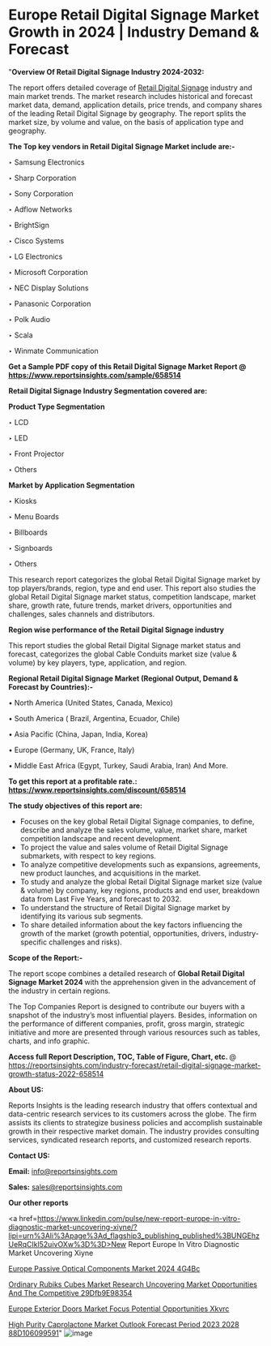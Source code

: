 # Europe Retail Digital Signage Market Growth in 2024 | Industry Demand & Forecast

"<strong>Overview Of Retail Digital Signage Industry 2024-2032:</strong>

The report offers detailed coverage of <a href=https://www.reportsinsights.com/sample/658514>Retail Digital Signage</a> industry and main market trends. The market research includes historical and forecast market data, demand, application details, price trends, and company shares of the leading Retail Digital Signage by geography. The report splits the market size, by volume and value, on the basis of application type and geography.

<strong>The Top key vendors in Retail Digital Signage Market include are:- </strong>

‣ Samsung Electronics

‣ Sharp Corporation

‣ Sony Corporation

‣ Adflow Networks

‣ BrightSign

‣ Cisco Systems

‣ LG Electronics

‣ Microsoft Corporation

‣ NEC Display Solutions

‣ Panasonic Corporation

‣ Polk Audio

‣ Scala

‣ Winmate Communication

<strong>Get a Sample PDF copy of this Retail Digital Signage Market Report </strong><strong>@ <a href=https://www.reportsinsights.com/sample/658514 style=color:#0000ff;>https://www.reportsinsights.com/sample/658514</a> </strong>

<strong>Retail Digital Signage Industry Segmentation covered are:</strong>

<strong>Product Type Segmentation</strong>

‣ LCD

‣ LED

‣ Front Projector

‣ Others

<strong>Market by Application Segmentation</strong>

‣ Kiosks

‣ Menu Boards

‣ Billboards

‣ Signboards

‣ Others

This research report categorizes the global Retail Digital Signage market by top players/brands, region, type and end user. This report also studies the global Retail Digital Signage market status, competition landscape, market share, growth rate, future trends, market drivers, opportunities and challenges, sales channels and distributors.

<strong>Region wise performance of the Retail Digital Signage industry</strong><strong> </strong>

This report studies the global Retail Digital Signage market status and forecast, categorizes the global Cable Conduits market size (value &amp; volume) by key players, type, application, and region. 

<strong>Regional Retail Digital Signage Market (Regional Output, Demand &amp; Forecast by Countries):-</strong>

• North America (United States, Canada, Mexico)

• South America ( Brazil, Argentina, Ecuador, Chile)

• Asia Pacific (China, Japan, India, Korea)

• Europe (Germany, UK, France, Italy)

• Middle East Africa (Egypt, Turkey, Saudi Arabia, Iran) And More.

<strong>To get this report at a profitable rate.: <a href=https://www.reportsinsights.com/discount/658514 style=color:#0000ff;>https://www.reportsinsights.com/discount/658514</a></strong>

<strong>The study objectives of this report are:</strong>
<ul>
  <li>Focuses on the key global Retail Digital Signage companies, to define, describe and analyze the sales volume, value, market share, market competition landscape and recent development.</li>
  <li>To project the value and sales volume of Retail Digital Signage submarkets, with respect to key regions.</li>
  <li>To analyze competitive developments such as expansions, agreements, new product launches, and acquisitions in the market.</li>
  <li>To study and analyze the global Retail Digital Signage market size (value &amp; volume) by company, key regions, products and end user, breakdown data from Last Five Years, and forecast to 2032.</li>
  <li>To understand the structure of Retail Digital Signage market by identifying its various sub segments.</li>
  <li>To share detailed information about the key factors influencing the growth of the market (growth potential, opportunities, drivers, industry-specific challenges and risks).</li>
</ul>
<strong>Scope of the Report:-</strong><strong> </strong>

The report scope combines a detailed research of <strong>Global Retail Digital Signage Market 2024 </strong>with the apprehension given in the advancement of the industry in certain regions.

The Top Companies Report is designed to contribute our buyers with a snapshot of the industry’s most influential players. Besides, information on the performance of different companies, profit, gross margin, strategic initiative and more are presented through various resources such as tables, charts, and info graphic.

<strong>Access full Report Description, TOC, Table of Figure, Chart, etc. </strong>@   <a href=https://reportsinsights.com/industry-forecast/retail-digital-signage-market-growth-status-2022-658514 style=color:#0000ff;>https://reportsinsights.com/industry-forecast/retail-digital-signage-market-growth-status-2022-658514</a>

<strong>About US:</strong>

Reports Insights is the leading research industry that offers contextual and data-centric research services to its customers across the globe. The firm assists its clients to strategize business policies and accomplish sustainable growth in their respective market domain. The industry provides consulting services, syndicated research reports, and customized research reports.

<strong>Contact US:</strong>

<p class=""""><b>Email:</b> <a href=mailto:info@reportsinsights.com>info@reportsinsights.com</a></p>
<p class=""""><b>Sales:</b> <a href=mailto:sales@reportsinsights.com>sales@reportsinsights.com</a></p>

<strong>Our other reports</strong>

<a href=https://www.linkedin.com/pulse/new-report-europe-in-vitro-diagnostic-market-uncovering-xiyne/?lipi=urn%3Ali%3Apage%3Ad_flagship3_publishing_published%3BUNGEhzUeRqCIkl52uivOXw%3D%3D>New Report Europe In Vitro Diagnostic Market Uncovering Xiyne</a>

<a href=https://www.linkedin.com/pulse/europe-passive-optical-components-market-2024--4g4bc/>Europe Passive Optical Components Market 2024  4G4Bc</a>

<a href=https://medium.com/@tidke9676/ordinary-rubiks-cubes-market-research-uncovering-market-opportunities-and-the-competitive-29dfb9e98354>Ordinary Rubiks Cubes Market Research Uncovering Market Opportunities And The Competitive 29Dfb9E98354</a>

<a href=https://www.linkedin.com/pulse/europe-exterior-doors-market-focus-potential-opportunities-xkvrc/>Europe Exterior Doors Market Focus Potential Opportunities Xkvrc</a>

<a href=https://medium.com/@achalwankhede15/high-purity-caprolactone-market-outlook-forecast-period-2023-2028-88d106099591>High Purity Caprolactone Market Outlook Forecast Period 2023 2028 88D106099591</a>"
![image](https://github.com/Jaayaachit/RIResearch/assets/158452289/b4fdf2c5-11da-422c-94fb-a19ae725c986)
